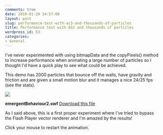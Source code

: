 ```yaml
---
comments: true
date: 2010-01-20 14:57:00
layout: post
slug: performance-test-with-as3-and-thousands-of-particles
title: Performance test with AS3 and thousands of particles
wordpress_id: 53
categories:
- General
---
```



    

I've never experimented with using bitmapData and the copyPixels() method to increase performance when animating a large number of particles so I thought I'd have a quick play to see what could be achieved. 

This demo has 2000 particles that bounce off the walls, have gravity and friction and are given a small motion blur and it manages a nice 24/25 fps (see the stats). <!-- more -->





[![](http://ianthomasnet.files.wordpress.com/2010/06/unknown.png?w=48)](http://www.ian-thomas.net/performance-test-with-as3-and-thousands-of-pa)



**emergentBehaviour2.swf**
[Download this file](http://posterous.com/getfile/files.posterous.com/anatomic/AcYszZEpiMnii3m3M8LtfYUHz9iazvEgFxvum3tsUzRbQeRopXNL6UTECjUc/emergentBehaviour2.swf)











  
As I said above, this is a first proper experiment where I've tried to bypass the Flash Player vector renderer and I'm amazed by the results! 

Click your mouse to restart the animation.


  
